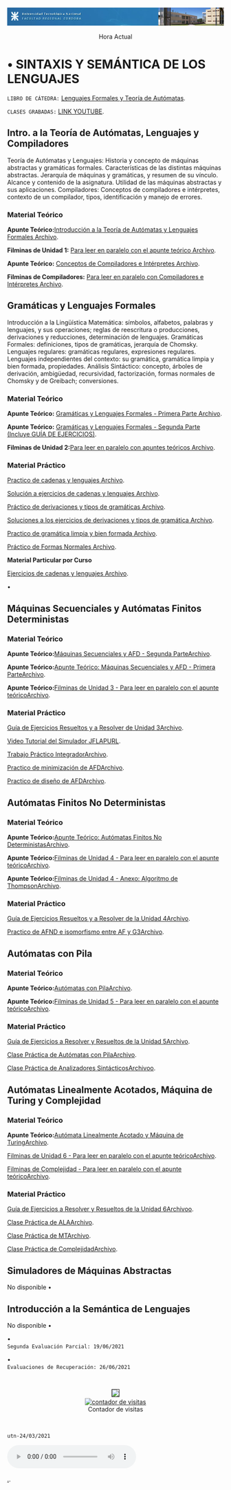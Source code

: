   
  ![Branching](https://raw.githubusercontent.com/Ismael0351/utnfrcssl/main/utnfoto.png) 
    <center><a>Hora Actual</a><a href="//24timezones.com/es_reloj/argentina_buenos_aires_hora.php" style="text-decoration: none" class="clock24" id="tz24-1617229427-cc10022-eyJob3VydHlwZSI6IjI0Iiwic2hvd2RhdGUiOiIxIiwic2hvd3NlY29uZHMiOiIxIiwic2hvd3RpbWV6b25lIjoiMSIsInR5cGUiOiJkIiwibGFuZyI6ImVzIn0=" title="hora Buenos Aires" target="_blank" rel="nofollow"></a>
<script type="text/javascript" src="//w.24timezones.com/l.js" async></script></center>



# •	 SINTAXIS Y SEMÁNTICA DE LOS LENGUAJES

  `LIBRO DE CÁTEDRA:`
<a href="https://drive.google.com/file/d/1TgE503doX8kf5ZWXt42A7V0E9gr3P9or/view?usp=sharing" target="_blank">Lenguajes Formales y Teoría de Autómatas</a>.

`CLASES GRABADAS:`
<a href="https://www.youtube.com/playlist?list=PL1Y4Ym_7DImmRgd_Xow1REUPggrb11_vg" target="_blank">LINK YOUTUBE</a>.
 
 
 
  
##  Intro. a la Teoría de Autómatas, Lenguajes y Compiladores
Teoría de Autómatas y Lenguajes: Historia y concepto de máquinas abstractas y gramáticas formales. Características de las distintas máquinas abstractas. Jerarquía de máquinas y gramáticas, y resumen de su vínculo. Alcance y contenido de la asignatura. Utilidad de las máquinas abstractas y sus aplicaciones. Compiladores: Conceptos de compiladores e intérpretes, contexto de un compilador, tipos, identificación y manejo de errores.
### Material Teórico
 **Apunte Teórico:**<a href="https://drive.google.com/file/d/1cCzcQm4-jJsiPQaWLUslvjQLAHT3q27v/view?usp=sharing" target="_blank">Introducción a la Teoría de Autómatas y Lenguajes Formales Archivo</a>.
 
 **Filminas de Unidad 1:**  <a href="https://drive.google.com/file/d/1NjxEcJFQ-TXqnUuoXpk77LkgaYhAFL5M/view?usp=sharing" target="_blank"> Para leer en paralelo con el apunte teórico Archivo</a>.
 
**Apunte Teórico:**   <a href="https://drive.google.com/file/d/1ISmHcbu52y2FHLL4TZePlxkNdmXunTpa/view?usp=sharing" target="_blank">Conceptos de Compiladores e Intérpretes Archivo</a>.

 **Filminas de Compiladores:** <a href="https://drive.google.com/file/d/1cIqLBQ62YyPkmtzfywYYJ79I5VaPTx8w/view?usp=sharing" target="_blank">Para leer en paralelo con Compiladores e Intérpretes Archivo</a>.

  
## Gramáticas y Lenguajes Formales
Introducción a la Lingüística Matemática: símbolos, alfabetos, palabras y lenguajes, y sus operaciones; reglas de reescritura o producciones, derivaciones y reducciones, determinación de lenguajes. Gramáticas Formales: definiciones, tipos de gramáticas, jerarquía de Chomsky. Lenguajes regulares: gramáticas regulares, expresiones regulares. Lenguajes independientes del contexto: su gramática, gramática limpia y bien formada, propiedades. Análisis Sintáctico: concepto, árboles de derivación, ambigüedad, recursividad, factorización, formas normales de Chomsky y de Greibach; conversiones.
### 	Material Teórico
 **Apunte Teórico:** <a href="https://www.dropbox.com/s/gevcz48jj5qbbzw/SSL_Clase03.pdf?dl=0" target="_blank">Gramáticas y Lenguajes Formales - Primera Parte Archivo</a>.
 
 **Apunte Teórico:** <a href="https://www.dropbox.com/s/5x15nx0v43czb2m/SSL-ApunteTeoricoU2-1.pdf?dl=0" target="_blank">Gramáticas y Lenguajes Formales - Segunda Parte (Incluye GUÍA DE EJERCICIOS)</a>.
 
 **Filminas de Unidad 2:**<a href="https://www.dropbox.com/s/nujtv43kc5usdjm/SSL-ApunteTeoricoU2-2.pdf?dl=0" target="_blank">Para leer en paralelo con apuntes teóricos Archivo</a>.


### 	Material Práctico
<a href="https://drive.google.com/file/d/1TlV0eMZ2MQYa34dl13Ynb6MgHmDXaPh_/view?usp=sharing" target="_blank">Practico de cadenas y lenguajes Archivo</a>.

<a href="https://drive.google.com/file/d/1LHadOW2NNhU4JFCeQ6RwI3SHhBM87Tzs/view?usp=sharing" target="_blank">Solución a ejercicios de cadenas y lenguajes Archivo</a>.

<a href="https://drive.google.com/file/d/1LHadOW2NNhU4JFCeQ6RwI3SHhBM87Tzs/view?usp=sharing" target="_blank">Práctico de derivaciones y tipos de gramáticas Archivo</a>.

<a href="https://drive.google.com/file/d/1RrR1IGxHB-1mSnJ0d_3k5_GlghxWZT0w/view?usp=sharing" target="_blank">Soluciones a los ejercicios de derivaciones y tipos de gramática Archivo</a>.

<a href="https://drive.google.com/file/d/1CsrRtO1YkPVc_5yqKsIzL-vC2zUHfC4n/view?usp=sharing" target="_blank">Practico de gramática limpia y bien formada Archivo</a>.

<a href="https://drive.google.com/file/d/1DsxUIKB3qlPo4GiBdwIy7537tsLDNW3q/view?usp=sharing" target="_blank">Práctico de Formas Normales Archivo</a>.

**Material Particular por Curso**

<a href="https://drive.google.com/file/d/16Djx1-9rIet998S2iDpudRHjYZ-kwbVm/view?usp=sharing" target="_blank">Ejercicios de cadenas y lenguajes Archivo</a>.
 
 
•	 
## Máquinas Secuenciales y Autómatas Finitos Deterministas

### 	Material Teórico

 **Apunte Teórico:**<a href="https://drive.google.com/file/d/1cmNcbJqRD9Z3ddIBNDEhSXERMXnNTlhR/view?usp=sharing" target="_blank">Máquinas Secuenciales y AFD - Segunda ParteArchivo</a>.
 
 **Apunte Teórico:**<a href="https://drive.google.com/file/d/1a8jTYou4J8zsQ_JRa1Goho4X84E6ElfJ/view?usp=sharing" target="_blank">Apunte Teórico: Máquinas Secuenciales y AFD - Primera ParteArchivo</a>.
 
  **Apunte Teórico:**<a href="https://drive.google.com/file/d/10SQoSNrTOQAHDNl-umHH3l0oaKMnIgbG/view?usp=sharing" target="_blank">Filminas de Unidad 3 - Para leer en paralelo con el apunte teóricoArchivo</a>.

### 	Material Práctico

<a href="https://drive.google.com/file/d/1Pdp_uBN8XpcRtMbzWKGaYdXgPksIF0YU/view?usp=sharing" target="_blank">Guía de Ejercicios Resueltos y a Resolver de Unidad 3Archivo</a>.

<a href="https://www.youtube.com/watch?v=I4wI0mwQYow&feature=youtu.be" target="_blank">Video Tutorial del Simulador JFLAPURL</a>.
 
<a href="https://drive.google.com/file/d/1-a0yV4ZrH2zRO7HKpxZDpsKBsZnITJV3/view?usp=sharing" target="_blank">Trabajo Práctico IntegradorArchivo</a>.

<a href="https://drive.google.com/drive/u/0/folders/1YXLNprxj09-MLUj--hTNUn1Z60fwI1Es" target="_blank">Practico de minimización de AFDArchivo</a>.
 
<a href="https://drive.google.com/file/d/1XplDix0JvIbJbX-mbPO1qN3CgdbwPb32/view?usp=sharing" target="_blank">Practico de diseño de AFDArchivo</a>.
  

## Autómatas Finitos No Deterministas
### 	Material Teórico
**Apunte Teórico:**<a href="https://drive.google.com/file/d/1Crot-wZBYmjaoClfZZ1yT9CkZ7BdpZrP/view?usp=sharing" target="_blank">Apunte Teórico: Autómatas Finitos No DeterministasArchivo</a>.

**Apunte Teórico:**<a href="https://drive.google.com/file/d/1xC2NpKU_i8wRFVQ7gkv73qjfkUzzKrBU/view?usp=sharing" target="_blank">Filminas de Unidad 4 - Para leer en paralelo con el apunte teóricoArchivo</a>.

**Apunte Teórico:**<a href="https://drive.google.com/file/d/1-eW06cgzpcC1UZ3tFLFnnoQpouDxrRLg/view?usp=sharing" target="_blank">Filminas de Unidad 4 - Anexo: Algoritmo de ThompsonArchivo</a>.
 
### 	Material Práctico

<a href="https://drive.google.com/file/d/1WNFyltH4j-312iyb4bdkSBkYSgLFazra/view?usp=sharing" target="_blank">Guía de Ejercicios Resueltos y a Resolver de la Unidad 4Archivo</a>.

<a href="https://drive.google.com/file/d/11NhIYnM-0cygfwSEqIwnB9IMiFccBshb/view?usp=sharing" target="_blank">Practico de AFND e isomorfismo entre AF y G3Archivo</a>.



## Autómatas con Pila
### Material Teórico
**Apunte Teórico:**<a href="https://drive.google.com/file/d/1gnavY0RQPYAzCFmtS53EBreBb894VHS7/view?usp=sharing" target="_blank">Autómatas con PilaArchivo</a>.  

**Apunte Teórico:**<a href="https://drive.google.com/file/d/100xibQV6WPC0w9fq_SOeCyBs_J7-P2n8/view?usp=sharing" target="_blank">Filminas de Unidad 5 - Para leer en paralelo con el apunte teóricoArchivo</a>. 

### 	Material Práctico

 <a href="https://drive.google.com/file/d/1iWnI4KQabfVu0K3nPLl5bMj7f8JW6Nmi/view?usp=sharing" target="_blank">Guía de Ejercicios a Resolver y Resueltos de la Unidad 5Archivo</a>.

<a href="https://drive.google.com/file/d/1HrMsxt68n5p7QcESwGECIfUa06FLWa8C/view?usp=sharing" target="_blank">Clase Práctica de Autómatas con PilaArchivo</a>.

<a href="https://drive.google.com/file/d/1xO10wbtILVOxMA_julS5dZp68UGwIGTG/view?usp=sharing" target="_blank">Clase Práctica de Analizadores SintácticosArchivoo</a>.

## Autómatas Linealmente Acotados, Máquina de Turing y Complejidad
 
 ### Material Teórico
 
 **Apunte Teórico:**<a href="https://drive.google.com/file/d/1sarXq-bYWP9J-d7A-29INBe9z7O62GLM/view?usp=sharing" target="_blank">Autómata Linealmente Acotado y Máquina de TuringArchivo</a>.  
 
 <a href="https://drive.google.com/file/d/19fXyOnNaabBlUtT0Xahz0c8s8pZLh3wM/view?usp=sharing" target="_blank">Filminas de Unidad 6 - Para leer en paralelo con el apunte teóricoArchivo</a>. 
 
 <a href="https://drive.google.com/file/d/1ZKJ2evSD8n0lJFrL7nKO067elwG4wpms/view?usp=sharing" target="_blank">Filminas de Complejidad - Para leer en paralelo con el apunte teóricoArchivo</a>. 
  
 ### 	Material Práctico
 
 <a href="https://drive.google.com/file/d/1KVoPq5vRPcA4ae1c_58hJgutUa3c3eRJ/view?usp=sharing" target="_blank">Guía de Ejercicios a Resolver y Resueltos de la Unidad 6Archivoo</a>.
  
 <a href="https://drive.google.com/file/d/1iWDVVYh33xuWmsID2ZUKZtGsfAXJU2Yc/view?usp=sharing" target="_blank">Clase Práctica de ALAArchivo</a>.
 
 <a href="https://drive.google.com/file/d/1KVVHl3dofhfqrRAAGzTGGUcH4NheegLP/view?usp=sharing" target="_blank">Clase Práctica de MTArchivo</a>.
 
 
 <a href="https://drive.google.com/file/d/1Z_BuMeJdsZzkHSFK2Z1VxX1ULtszVEKR/view?usp=sharing" target="_blank">Clase Práctica de ComplejidadArchivo</a>.
  
  
 
## Simuladores de Máquinas Abstractas
No disponible
•	 
## Introducción a la Semántica de Lenguajes
No disponible
•	 
 
 

•	
`Segunda Evaluación Parcial: 19/06/2021`



•	
`Evaluaciones de Recuperación: 26/06/2021`


 


```


```


<center><img src="https://mobbyt.com/media/gallery/fc9e62695def29ccdb9eb3fed5b4c8c8/515391f9_2019-09-08-mobbyt.png" border="1" alt=" " width="280" height="280"></center>

<center><a href="http://www.websmultimedia.com/contador-de-visitas-gratis" title="Contador De Visitas Gratis">
<img style="border: 0px solid; display: inline;" alt="contador de visitas" src="http://www.websmultimedia.com/contador-de-visitas.php?id=293893"></a><br>Contador de visitas</center>
 
```


```

 
 `utn-24/03/2021`
 
 
<audio src="https://c3ny1.mediainbox.net/fmcordoba.mp3" type="audio/mp3" controls ></audio>
  

[.](./another-page.html).
